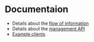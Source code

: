 # Documentaion

- Details about the [flow of information](./game-server/README.md)
- Details about the [management API](./management-api/README.md)
- [Example clients](./example-clients/)
